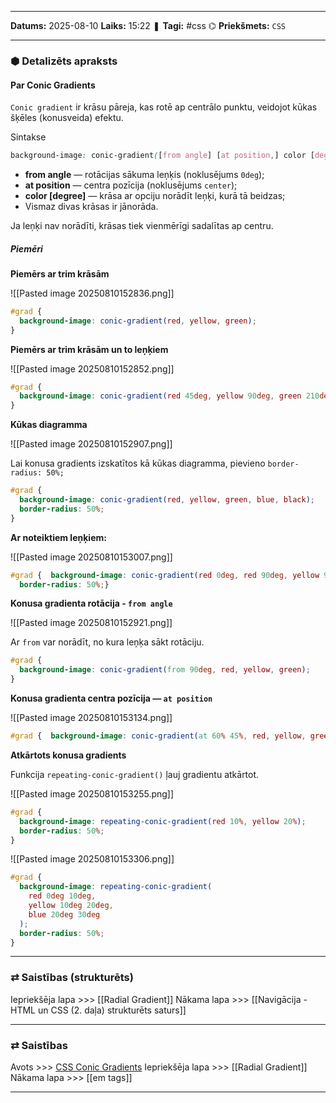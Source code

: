 ___

**Datums:** 2025-08-10
**Laiks:** 15:22
❚ **Tagi:** #css
⌬ **Priekšmets:**  `CSS`

---
### ⬢ Detalizēts apraksts
#### Par Conic Gradients

`Conic gradient` ir krāsu pāreja, kas rotē ap centrālo punktu, veidojot kūkas šķēles (konusveida) efektu.

Sintakse

```css
background-image: conic-gradient([from angle] [at position,] color [degree], color [degree], ...);
```

- **from angle** — rotācijas sākuma leņķis (noklusējums `0deg`);
- **at position** — centra pozīcija (noklusējums `center`);
- **color [degree]** — krāsa ar opciju norādīt leņķi, kurā tā beidzas;
- Vismaz divas krāsas ir jānorāda.

Ja leņķi nav norādīti, krāsas tiek vienmērīgi sadalītas ap centru.

##### Piemēri

**Piemērs ar trim krāsām**

![[Pasted image 20250810152836.png]]

```css
#grad {
  background-image: conic-gradient(red, yellow, green);
}
```

**Piemērs ar trim krāsām un to leņķiem**

![[Pasted image 20250810152852.png]]

```css
#grad {
  background-image: conic-gradient(red 45deg, yellow 90deg, green 210deg);
}
```

**Kūkas diagramma**

![[Pasted image 20250810152907.png]]

Lai konusa gradients izskatītos kā kūkas diagramma, pievieno `border-radius: 50%;`

```css
#grad {
  background-image: conic-gradient(red, yellow, green, blue, black);
  border-radius: 50%;
}
```

**Ar noteiktiem leņķiem:**

![[Pasted image 20250810153007.png]]

```css
#grad {  background-image: conic-gradient(red 0deg, red 90deg, yellow 90deg, yellow 180deg, green 180deg, green 270deg, blue 270deg);  
  border-radius: 50%;}
```

**Konusa gradienta rotācija - `from angle`**

![[Pasted image 20250810152921.png]]

Ar `from` var norādīt, no kura leņķa sākt rotāciju.

```css
#grad {
  background-image: conic-gradient(from 90deg, red, yellow, green);
}
```

**Konusa gradienta centra pozīcija — `at position`**

![[Pasted image 20250810153134.png]]

```css
#grad {  background-image: conic-gradient(at 60% 45%, red, yellow, green);}
```

**Atkārtots konusa gradients**

Funkcija `repeating-conic-gradient()` ļauj gradientu atkārtot.

![[Pasted image 20250810153255.png]]

```css
#grad {
  background-image: repeating-conic-gradient(red 10%, yellow 20%);
  border-radius: 50%;
}
```

![[Pasted image 20250810153306.png]]

```css
#grad {
  background-image: repeating-conic-gradient(
    red 0deg 10deg,
    yellow 10deg 20deg,
    blue 20deg 30deg
  );
  border-radius: 50%;
}
```

---
### ⇄ Saistības (strukturēts)

Iepriekšēja lapa >>> [[Radial Gradient]]
Nākama lapa >>> [[Navigācija - HTML un CSS (2. daļa) strukturēts saturs]]

---
### ⇄ Saistības

Avots >>> [CSS Conic Gradients](https://www.w3schools.com/css/css3_gradients_conic.asp)
Iepriekšēja lapa >>> [[Radial Gradient]]
Nākama lapa >>> [[em tags]]

---